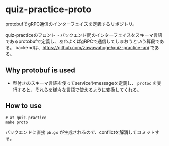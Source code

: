 # quiz-practice-proto

protobufでgRPC通信のインターフェイスを定義するリポジトリ。

quiz-practiceのフロント・バックエンド間のインターフェイスをスキーマ言語であるprotobufで定義し、あわよくばgRPCで通信してしまおうという算段である。
backendは、https://github.com/zawawahoge/quiz-practice-api である。

## Why protobuf is used
- 型付きのスキーマ言語を使ってserviceやmessageを定義し、 `protoc` を実行すると、それらを様々な言語で使えるように変換してくれる。


## How to use
```
# at quiz-practice
make proto
```
バックエンドに直接 `pb.go` が生成されるので、conflictを解消してコミットする。
